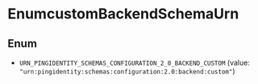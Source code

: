 

# EnumcustomBackendSchemaUrn

## Enum


* `URN_PINGIDENTITY_SCHEMAS_CONFIGURATION_2_0_BACKEND_CUSTOM` (value: `"urn:pingidentity:schemas:configuration:2.0:backend:custom"`)



